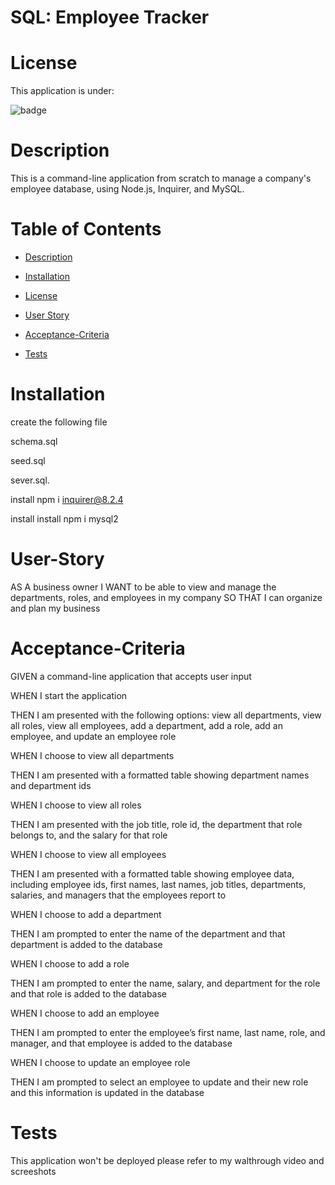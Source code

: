 # SQL: Employee Tracker

# License

This application is under:

![badge](https://img.shields.io/badge/License-MIT-green.svg)

# Description

This is a command-line application from scratch to manage a company's employee database, using Node.js, Inquirer, and MySQL.

# Table of Contents

- [Description](#description)

- [Installation](#installation)

- [License](#license)

- [User Story](#user-story)

- [Acceptance-Criteria](#acceptance-criteria)

- [Tests](#tests)

# Installation

create the following file

schema.sql

seed.sql

sever.sql.

install npm i inquirer@8.2.4

install install npm i mysql2

# User-Story


AS A business owner
I WANT to be able to view and manage the departments, roles, and employees in my company
SO THAT I can organize and plan my business


# Acceptance-Criteria

GIVEN a command-line application that accepts user input

WHEN I start the application

THEN I am presented with the following options: view all departments, view all roles, view all employees, add a department, add a role, add an 
employee, and update an employee role

WHEN I choose to view all departments

THEN I am presented with a formatted table showing department names and department ids

WHEN I choose to view all roles

THEN I am presented with the job title, role id, the department that role belongs to, and the salary for that role

WHEN I choose to view all employees

THEN I am presented with a formatted table showing employee data, including employee ids, first names, last names, job titles, departments, salaries, and managers that the employees report to

WHEN I choose to add a department

THEN I am prompted to enter the name of the department and that department is added to the database

WHEN I choose to add a role

THEN I am prompted to enter the name, salary, and department for the role and that role is added to the database

WHEN I choose to add an employee

THEN I am prompted to enter the employee’s first name, last name, role, and manager, and that employee is added to the database

WHEN I choose to update an employee role

THEN I am prompted to select an employee to update and their new role and this information is updated in the database

# Tests

This application won't be deployed please refer to my walthrough video and screeshots
